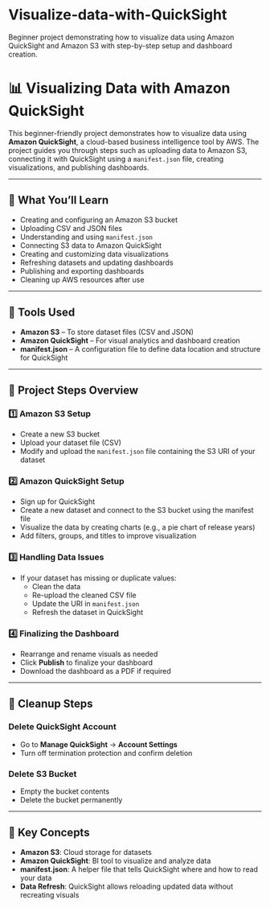 # Visualize-data-with-QuickSight
Beginner project demonstrating how to visualize data using Amazon QuickSight and Amazon S3 with step-by-step setup and dashboard creation.


# 📊 Visualizing Data with Amazon QuickSight

This beginner-friendly project demonstrates how to visualize data using **Amazon QuickSight**, a cloud-based business intelligence tool by AWS. The project guides you through steps such as uploading data to Amazon S3, connecting it with QuickSight using a `manifest.json` file, creating visualizations, and publishing dashboards.

---

## 🚀 What You’ll Learn

- Creating and configuring an Amazon S3 bucket
- Uploading CSV and JSON files
- Understanding and using `manifest.json`
- Connecting S3 data to Amazon QuickSight
- Creating and customizing data visualizations
- Refreshing datasets and updating dashboards
- Publishing and exporting dashboards
- Cleaning up AWS resources after use

---

## 🧰 Tools Used

- **Amazon S3** – To store dataset files (CSV and JSON)
- **Amazon QuickSight** – For visual analytics and dashboard creation
- **manifest.json** – A configuration file to define data location and structure for QuickSight

---

## 📂 Project Steps Overview

### 1️⃣ Amazon S3 Setup
- Create a new S3 bucket
- Upload your dataset file (CSV)
- Modify and upload the `manifest.json` file containing the S3 URI of your dataset

### 2️⃣ Amazon QuickSight Setup
- Sign up for QuickSight
- Create a new dataset and connect to the S3 bucket using the manifest file
- Visualize the data by creating charts (e.g., a pie chart of release years)
- Add filters, groups, and titles to improve visualization

### 3️⃣ Handling Data Issues
- If your dataset has missing or duplicate values:
  - Clean the data
  - Re-upload the cleaned CSV file
  - Update the URI in `manifest.json`
  - Refresh the dataset in QuickSight

### 4️⃣ Finalizing the Dashboard
- Rearrange and rename visuals as needed
- Click **Publish** to finalize your dashboard
- Download the dashboard as a PDF if required

---

## 🧹 Cleanup Steps

### Delete QuickSight Account
- Go to **Manage QuickSight** → **Account Settings**
- Turn off termination protection and confirm deletion

### Delete S3 Bucket
- Empty the bucket contents
- Delete the bucket permanently

---

## 📌 Key Concepts

- **Amazon S3**: Cloud storage for datasets
- **Amazon QuickSight**: BI tool to visualize and analyze data
- **manifest.json**: A helper file that tells QuickSight where and how to read your data
- **Data Refresh**: QuickSight allows reloading updated data without recreating visuals
